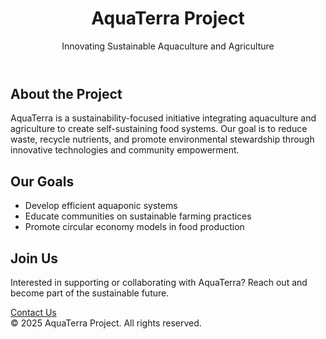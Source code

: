 </head>
<body>
  <header>
    <h1>AquaTerra Project</h1>
    <p>Innovating Sustainable Aquaculture and Agriculture</p>
  </header>
  <main>
    <section>
      <h2>About the Project</h2>
      <p>AquaTerra is a sustainability-focused initiative integrating aquaculture and agriculture to create self-sustaining food systems. Our goal is to reduce waste, recycle nutrients, and promote environmental stewardship through innovative technologies and community empowerment.</p>
    </section>
    <section>
      <h2>Our Goals</h2>
      <ul>
        <li>Develop efficient aquaponic systems</li>
        <li>Educate communities on sustainable farming practices</li>
        <li>Promote circular economy models in food production</li>
      </ul>
    </section>
    <section>
      <h2>Join Us</h2>
      <p>Interested in supporting or collaborating with AquaTerra? Reach out and become part of the sustainable future.</p>
      <a class="btn" href="mailto:your.email@example.com">Contact Us</a>
    </section>
  </main>
  <footer>
    &copy; 2025 AquaTerra Project. All rights reserved.
  </footer>
</body>
</html>

